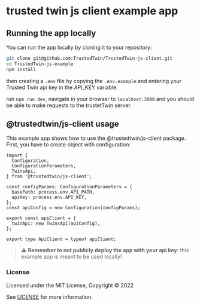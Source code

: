 # trusted twin js client example app

## Running the app locally

You can run the app locally by cloning it to your repository:

```bash
git clone git@github.com:TrustedTwin/TrustedTwin-js-client.git
cd TrustedTwin-js-example
npm install
```

then creating a `.env` file by copying the `.env.example` and entering your Trusted Twin api key in the API_KEY variable.

run `npm run dev`, navigate in your browser to `localhost:3000` and you should be able to make requests to the trustetTwin server.

## @trustedtwin/js-client usage

This example app shows how to use the @trustedtwin/js-client package. First, you have to create object with configuration:

```tsx
import {
  Configuration,
  ConfigurationParameters,
  TwinsApi,
} from '@trustedtwin/js-client';

const configParams: ConfigurationParameters = {
  basePath: process.env.API_PATH,
  apiKey: process.env.API_KEY,
};
const apiConfig = new Configuration(configParams);

export const apiClient = {
  twinApi: new TwinsApi(apiConfig),
};

export type ApiClient = typeof apiClient;
```

> :warning: **Remember to not publicly deploy the app with your api key**: this example app is meant to be used locally!

### License

Licensed under the MIT License, Copyright © 2022

See [LICENSE](LICENSE) for more information.